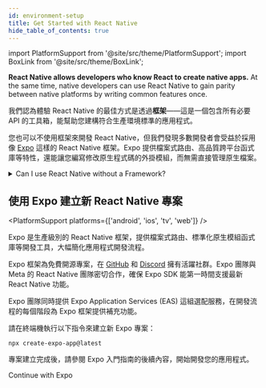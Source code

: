 ```yaml
---
id: environment-setup
title: Get Started with React Native
hide_table_of_contents: true
---
```


import PlatformSupport from '@site/src/theme/PlatformSupport';
import BoxLink from '@site/src/theme/BoxLink';

**React Native allows developers who know React to create native apps.** At the same time, native developers can use React Native to gain parity between native platforms by writing common features once.

我們認為體驗 React Native 的最佳方式是透過**框架**——這是一個包含所有必要 API 的工具箱，能幫助您建構符合生產環境標準的應用程式。

您也可以不使用框架來開發 React Native，但我們發現多數開發者會受益於採用像 [Expo](https://expo.dev) 這樣的 React Native 框架。Expo 提供檔案式路由、高品質跨平台函式庫等特性，還能讓您編寫修改原生程式碼的外掛模組，而無需直接管理原生檔案。

<details>
<summary>Can I use React Native without a Framework?</summary>

Yes. You can use React Native without a Framework. **However, if you’re building a new app with React Native, we recommend using a Framework.**

In short, you’ll be able to spend time writing your app instead of writing an entire Framework yourself in addition to your app.

The React Native community has spent years refining approaches to navigation, accessing native APIs, dealing with native dependencies, and more. Most apps need these core features. A React Native Framework provides them from the start of your app.

Without a Framework, you’ll either have to write your own solutions to implement core features, or you’ll have to piece together a collection of pre-existing libraries to create a skeleton of a Framework. This takes real work, both when starting your app, then later when maintaining it.

If your app has unusual constraints that are not served well by a Framework, or you prefer to solve these problems yourself, you can make a React Native app without a Framework using Android Studio, Xcode. If you’re interested in this path, learn how to [set up your environment](set-up-your-environment) and how to [get started without a framework](getting-started-without-a-framework).

</details>

## 使用 Expo 建立新 React Native 專案

<PlatformSupport platforms={['android', 'ios', 'tv', 'web']} />

Expo 是生產級別的 React Native 框架，提供檔案式路由、標準化原生模組函式庫等開發工具，大幅簡化應用程式開發流程。

Expo 框架為免費開源專案，在 [GitHub](https://github.com/expo) 和 [Discord](https://chat.expo.dev) 擁有活躍社群。Expo 團隊與 Meta 的 React Native 團隊密切合作，確保 Expo SDK 能第一時間支援最新 React Native 功能。

Expo 團隊同時提供 Expo Application Services (EAS) 這組選配服務，在開發流程的每個階段為 Expo 框架提供補充功能。

請在終端機執行以下指令來建立新 Expo 專案：

```shell
npx create-expo-app@latest
```

專案建立完成後，請參閱 Expo 入門指南的後續內容，開始開發您的應用程式。

<BoxLink href="https://docs.expo.dev/get-started/set-up-your-environment">Continue with Expo</BoxLink>